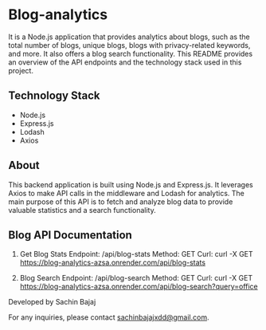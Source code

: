 ﻿# Blog-analytics

It is a Node.js application that provides analytics about blogs, such as the total number of blogs, unique blogs, blogs with privacy-related keywords, and more. It also offers a blog search functionality. This README provides an overview of the API endpoints and the technology stack used in this project.

## Technology Stack

- Node.js
- Express.js
- Lodash
- Axios

## About

This backend application is built using Node.js and Express.js. It leverages Axios to make API calls in the middleware and Lodash for analytics. The main purpose of this API is to fetch and analyze blog data to provide valuable statistics and a search functionality.

## Blog API Documentation

1. Get Blog Stats
Endpoint: /api/blog-stats
Method: GET
Curl: curl -X GET https://blog-analytics-azsa.onrender.com/api/blog-stats

2. Blog Search
Endpoint: /api/blog-search
Method: GET
Curl: curl -X GET https://blog-analytics-azsa.onrender.com/api/blog-search?query=office




Developed by Sachin Bajaj

For any inquiries, please contact sachinbajajxdd@gmail.com.

